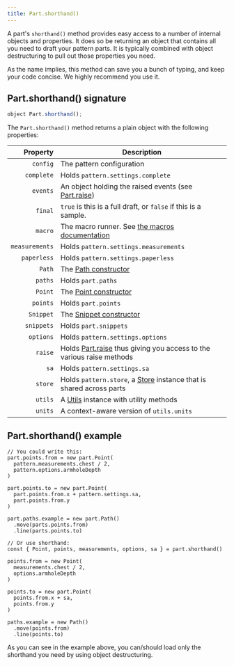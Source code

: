 ```yaml
---
title: Part.shorthand()
---
```


A part's `shorthand()` method provides easy access to a number of
internal objects and properties. It does so be returning an object
that contains all you need to draft your pattern parts. It is 
typically combined with object destructuring to pull out those
properties you need.

As the name implies, this method can save you a bunch of typing, and keep your
code concise. We highly recommend you use it.

## Part.shorthand() signature

```js
object Part.shorthand();
```

The `Part.shorthand()` method returns a plain object with the following properties:

| Property | Description |
| --------:| ----------- |
| `config` | The pattern configuration |
| `complete` | Holds `pattern.settings.complete` |
| `events` | An object holding the raised events (see [Part.raise](/reference/api/part/raise/)) |
| `final` | `true` is this is a full draft, or `false` if this is a sample. |
| `macro` | The macro runner. See [the macros documentation](/reference/macros/) |
| `measurements` | Holds `pattern.settings.measurements` |
| `paperless` | Holds `pattern.settings.paperless` |
| `Path` | The [Path constructor](/reference/api/path) |
| `paths` | Holds `part.paths` |
| `Point` | The [Point constructor](/reference/api/point) |
| `points` | Holds `part.points` |
| `Snippet` | The [Snippet constructor](/reference/api/snippet) |
| `snippets` | Holds `part.snippets` |
| `options` | Holds `pattern.settings.options` |
| `raise` | Holds [Part.raise](/reference/api/part/raise/) thus giving you access to the various raise methods |
| `sa` | Holds `pattern.settings.sa` |
| `store` | Holds `pattern.store`, a [Store](/reference/api/store) instance that is shared across parts |
| `utils` | A [Utils](/reference/api/utils) instance with utility methods |
| `units` | A context-aware version of `utils.units` |

## Part.shorthand() example

```js{16}
// You could write this:
part.points.from = new part.Point(
  pattern.measurements.chest / 2, 
  pattern.options.armholeDepth
)

part.points.to = new part.Point(
  part.points.from.x + pattern.settings.sa, 
  part.points.from.y
)

part.paths.example = new part.Path()
  .move(parts.points.from)
  .line(parts.points.to)

// Or use shorthand:  
const { Point, points, measurements, options, sa } = part.shorthand()

points.from = new Point(
  measurements.chest / 2, 
  options.armholeDepth
)

points.to = new part.Point(
  points.from.x + sa, 
  points.from.y
)

paths.example = new Path()
  .move(points.from)
  .line(points.to)
```

<Tip>

As you can see in the example above, you can/should load only 
the shorthand you need by using object destructuring.

</Tip>


